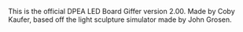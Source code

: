 This is the official DPEA LED Board Giffer version 2.00.
Made by Coby Kaufer, based off the light sculpture simulator made by John Grosen. 
